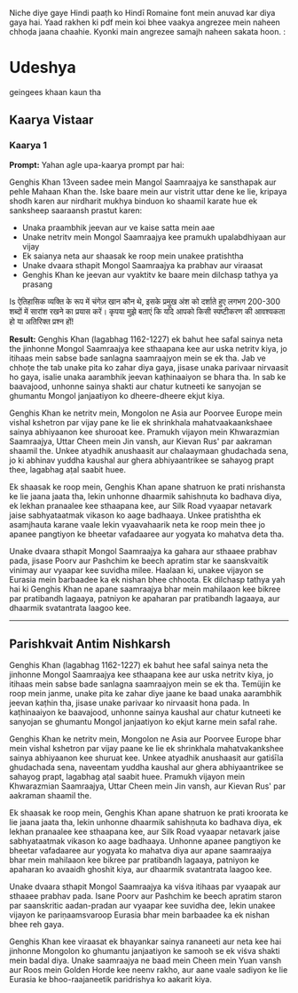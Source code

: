 Niche diye gaye Hindi paaṭh ko Hindī Romaine font mein anuvad kar diya gaya hai. Yaad rakhen ki pdf mein koi bhee vaakya angrezee mein naheen chhoḍa jaana chaahie. Kyonki main angrezee samajh naheen sakata hoon. :

# Udeshya

geingees khaan kaun tha

## Kaarya Vistaar

### Kaarya 1

**Prompt:**
Yahan agle upa-kaarya prompt par hai:

Genghis Khan 13veen sadee mein Mangol Saamraajya ke sansthapak aur pehle Mahaan Khan the. Iske baare mein aur vistrit uttar dene ke lie, kripaya shodh karen aur nirdharit mukhya binduon ko shaamil karate hue ek sanksheep saaraansh prastut karen:

- Unaka praambhik jeevan aur ve kaise satta mein aae
- Unake netritv mein Mongol Saamraajya kee pramukh upalabdhiyaan aur vijay
- Ek saianya neta aur shaasak ke roop mein unakee pratishtha
- Unake dvaara sthapit Mongol Saamraajya ka prabhav aur viraasat
- Genghis Khan ke jeevan aur vyaktitv ke baare mein dilchasp tathya ya prasang

Is ऐतिहासिक व्यक्ति के रूप में चंगेज़ खान कौन थे, इसके प्रमुख अंश को दर्शाते हुए लगभग 200-300 शब्दों में सारांश रखने का प्रयास करें। कृपया मुझे बताएं कि यदि आपको किसी स्पष्टीकरण की आवश्यकता हो या अतिरिक्त प्रश्न हों!

**Result:**
Genghis Khan (lagabhag 1162-1227) ek bahut hee safal sainya neta the jinhonne Mongol Saamraajya kee sthaapana kee aur uska netritv kiya, jo itihaas mein sabse bade sanlagna saamraajyon mein se ek tha. Jab ve chhoṭe the tab unake pita ko zahar diya gaya, jisase unaka parivaar nirvaasit ho gaya, isalie unaka aarambhik jeevan kaṭhinaaiyon se bhara tha. In sab ke baavajood, unhonne sainya shakti aur chatur kutneeti ke sanyojan se ghumantu Mongol janjaatiyon ko dheere-dheere ekjut kiya.

Genghis Khan ke netritv mein, Mongolon ne Asia aur Poorvee Europe mein vishal kshetron par vijay pane ke lie ek shrinkhala mahatvaakaankshaee sainya abhiyaanon kee shurooat kee. Pramukh vijayon mein Khwarazmian Saamraajya, Uttar Cheen mein Jin vansh, aur Kievan Rus' par aakraman shaamil the. Unkee atyadhik anushaasit aur chalaaymaan ghudachada sena, jo ki abhinav yuddha kaushal aur ghera abhiyaantrikee se sahayog prapt thee, lagabhag aṭal saabit huee.

Ek shaasak ke roop mein, Genghis Khan apane shatruon ke prati nrishansta ke lie jaana jaata tha, lekin unhonne dhaarmik sahishṇuta ko badhava diya, ek lekhan pranaalee kee sthaapana kee, aur Silk Road vyaapar netavark jaise sabhyataatmak vikason ko aage badhaaya. Unkee pratishtha ek asamjhauta karane vaale lekin vyaavahaarik neta ke roop mein thee jo apanee pangtiyon ke bheetar vafadaaree aur yogyata ko mahatva deta tha.

Unake dvaara sthapit Mongol Saamraajya ka gahara aur sthaaee prabhav pada, jisase Poorv aur Pashchim ke beech apratim star ke saanskvaitik vinimay aur vyaapar kee suvidha milee. Haalaan ki, unakee vijayon se Eurasia mein barbaadee ka ek nishan bhee chhoota. Ek dilchasp tathya yah hai ki Genghis Khan ne apane saamraajya bhar mein mahilaaon kee bikree par pratibandh lagaaya, patniyon ke apaharan par pratibandh lagaaya, aur dhaarmik svatantrata laagoo kee.

---

## Parishkvait Antim Nishkarsh

Genghis Khan (lagabhag 1162-1227) ek bahut hee safal sainya neta the jinhonne Mongol Saamraajya kee sthaapana kee aur uska netritv kiya, jo itihaas mein sabse bade sanlagna saamraajyon mein se ek tha. Temüjin ke roop mein janme, unake pita ke zahar diye jaane ke baad unaka aarambhik jeevan kaṭhin tha, jisase unake parivaar ko nirvaasit hona pada. In kaṭhinaaiyon ke baavajood, unhonne sainya kaushal aur chatur kutneeti ke sanyojan se ghumantu Mongol janjaatiyon ko ekjut karne mein safal rahe.

Genghis Khan ke netritv mein, Mongolon ne Asia aur Poorvee Europe bhar mein vishal kshetron par vijay paane ke lie ek shrinkhala mahatvakankshee sainya abhiyaanon kee shuruat kee. Unkee atyadhik anushaasit aur gatiśīla ghudachada sena, naveentam yuddha kaushal aur ghera abhiyaantrikee se sahayog prapt, lagabhag aṭal saabit huee. Pramukh vijayon mein Khwarazmian Saamraajya, Uttar Cheen mein Jin vansh, aur Kievan Rus' par aakraman shaamil the.

Ek shaasak ke roop mein, Genghis Khan apane shatruon ke prati kroorata ke lie jaana jaata tha, lekin unhonne dhaarmik sahishṇuta ko badhava diya, ek lekhan pranaalee kee sthaapana kee, aur Silk Road vyaapar netavark jaise sabhyataatmak vikason ko aage badhaaya. Unhonne apanee pangtiyon ke bheetar vafadaaree aur yogyata ko mahatva diya aur apane saamraajya bhar mein mahilaaon kee bikree par pratibandh lagaaya, patniyon ke apaharan ko avaaidh ghoshit kiya, aur dhaarmik svatantrata laagoo kee.

Unake dvaara sthapit Mongol Saamraajya ka viśva itihaas par vyaapak aur sthaaee prabhav pada. Isane Poorv aur Pashchim ke beech apratim staron par saanskritic aadan-pradan aur vyaapar kee suvidha dee, lekin unakee vijayon ke pariṇaamsvaroop Eurasia bhar mein barbaadee ka ek nishan bhee reh gaya.

Genghis Khan kee viraasat ek bhayankar sainya rananeeti aur neta kee hai jinhonne Mongolon ko ghumantu janjaatiyon ke samooh se ek viśva shakti mein badal diya. Unake saamraajya ne baad mein Cheen mein Yuan vansh aur Roos mein Golden Horde kee neenv rakho, aur aane vaale sadiyon ke lie Eurasia ke bhoo-raajaneetik paridrishya ko aakarit kiya.
